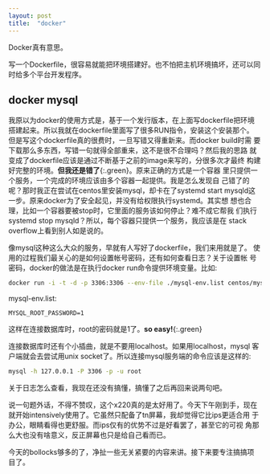 ```yaml
---
layout: post
title:  "docker"
---
```


Docker真有意思。

写一个Dockerfile，很容易就能把环境搭建好。也不怕把主机环境搞坏，还可以同时给多个平台开发程序。

## docker mysql

我原以为docker的使用方式是，基于一个发行版本，在上面写dockerfile把环境
搭建起来。所以我就在dockerfile里面写了很多RUN指令，安装这个安装那个。
但是写这个dockerfile真的很费时，一旦写错又得重新来。而docker build时需
要下载那么多东西，写错一句就得全部重来，这不是很不合理吗？然后我的思路
就变成了dockerfile应该是通过不断基于之前的image来写的，分很多次才最终
构建好完整的环境。**但我还是错了**{:.green}。原来正确的方式是一个容器
里只提供一个服务，一个完成的环境应该由多个容器一起提供。我是怎么发现自
己错了的呢？那时我正在尝试在centos里安装mysql，却卡在了systemd start
mysqld这一步。原来docker为了安全起见，并没有给权限执行systemd。其实想
想也合理，比如一个容器要被stop时，它里面的服务该如何停止？难不成它帮我
们执行systemd stop mysqld？所以，每个容器只提供一个服务，我应该是在
stack overflow上看到别人如是说的。

像mysql这种这么大众的服务，早就有人写好了dockerfile，我们来用就是了。
使用的过程我们最关心的是如何设置帐号密码，还有如何查看日志？关于设置帐
号密码，docker的做法是在执行docker run命令提供环境变量。比如:
```bash
docker run -i -t -d -p 3306:3306 --env-file ./mysql-env.list centos/mysql-57-centos7
```

mysql-env.list:
```
MYSQL_ROOT_PASSWORD=1
```

这样在连接数据库时，root的密码就是1了。**so easy!**{:.green}

连接数据库时还有个小插曲，就是不要用localhost。如果用localhost，mysql
客户端就会去尝试用unix socket了。所以连接mysql服务端的命令应该是这样的:

```bash
mysql -h 127.0.0.1 -P 3306 -p -u root
```

关于日志怎么查看，我现在还没有搞懂，搞懂了之后再回来说两句吧。

说一句题外话，不得不赞叹，这个x220真的是太好用了。今天下午刚到手，现在
就开始intensively使用了。它虽然只配备了tn屏幕，我却觉得它比ips更适合用
于办公，眼睛看得也更舒服。而ips仅有的优势不过是好看罢了，甚至它的可视
角那么大也没有啥意义，反正屏幕也只是给自己看而已。

今天的bollocks够多的了，净扯一些无关紧要的内容来讲。接下来要专注搞搞项
目了。
